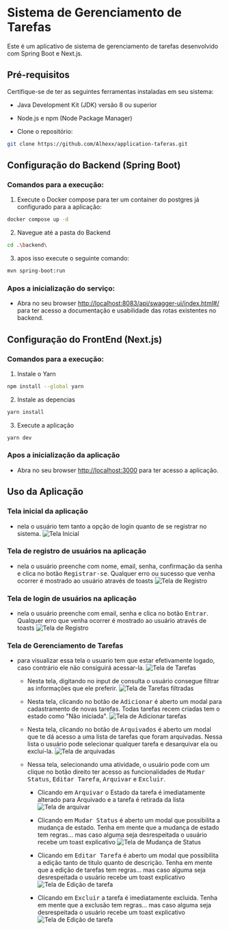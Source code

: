 # Sistema de Gerenciamento de Tarefas

Este é um aplicativo de sistema de gerenciamento de tarefas desenvolvido com Spring Boot e Next.js.

## Pré-requisitos

Certifique-se de ter as seguintes ferramentas instaladas em seu sistema:

- Java Development Kit (JDK) versão 8 ou superior

- Node.js e npm (Node Package Manager)

- Clone o repositório:

```bash
git clone https://github.com/Alhexx/application-taferas.git
```

## Configuração do Backend (Spring Boot)

### Comandos para a execução:

1. Execute o Docker compose para ter um container do postgres já configurado para a aplicação:

```bash
docker compose up -d
```

2. Navegue até a pasta do Backend

```bash
cd .\backend\
```

3. apos isso execute o seguinte comando:

```bash
mvn spring-boot:run
```

### Apos a inicialização do serviço:

- Abra no seu browser [http://localhost:8083/api/swagger-ui/index.html#/](http://localhost:8083/api/swagger-ui/index.html#/) para ter acesso a documentação e usabilidade das rotas existentes no backend.

## Configuração do FrontEnd (Next.js)

### Comandos para a execução:

1. Instale o Yarn

```bash
npm install --global yarn
```

2. Instale as depencias

```bash
yarn install
```

3. Execute a aplicação

```bash
yarn dev
```

### Apos a inicialização da aplicação

- Abra no seu browser [http://localhost:3000](http://localhost:3000) para ter acesso a aplicação.

## Uso da Aplicação

### Tela inicial da aplicação

- nela o usuário tem tanto a opção de login quanto de se registrar no sistema.
  ![Tela Inicial](./public/tela-inicial.png)

### Tela de registro de usuários na aplicação

- nela o usuário preenche com nome, email, senha, confirmação da senha e clica no botão <kbd>Registrar-se</kbd>. Qualquer erro ou sucesso que venha ocorrer é mostrado ao usuário através de toasts
  ![Tela de Registro](./public/tela-register.png)

### Tela de login de usuários na aplicação

- nela o usuário preenche com email, senha e clica no botão <kbd>Entrar</kbd>. Qualquer erro que venha ocorrer é mostrado ao usuário através de toasts
  ![Tela de Registro](./public/tela-login.png)

### Tela de Gerenciamento de Tarefas

- para visualizar essa tela o usuario tem que estar efetivamente logado, caso contrário ele não consiguirá acessar-la.
  ![Tela de Tarefas](./public/tela-tarefas.png)

  - Nesta tela, digitando no input de consulta o usuário consegue filtrar as informações que ele preferir.
    ![Tela de Tarefas filtradas](./public/tela-filtrada.png)

  - Nesta tela, clicando no botão de <kbd>Adicionar</kbd> é aberto um modal para cadastramento de novas tarefas. Todas tarefas recem criadas tem o estado como "Não iniciada".
    ![Tela de Adicionar tarefas](./public/tela-add.png)

  - Nesta tela, clicando no botão de <kbd>Arquivados</kbd> é aberto um modal que te dá acesso a uma lista de tarefas que foram arquivadas. Nessa lista o usuário pode selecionar qualquer tarefa e desarquivar ela ou excluí-la.
    ![Tela de arquivadas](./public/tela-arquivadas.png)

  - Nessa tela, selecionando uma atividade, o usuário pode com um clique no botão direito ter acesso as funcionalidades de <kbd>Mudar Status</kbd>, <kbd>Editar Tarefa</kbd>, <kbd>Arquivar</kbd> e <kbd>Excluir</kbd>.

    - Clicando em <kbd>Arquivar</kbd> o Estado da tarefa é imediatamente alterado para Arquivado e a tarefa é retirada da lista
      ![Tela de arquivar](./public/tela-context-arquivar.png)

    - Clicando em <kbd>Mudar Status</kbd> é aberto um modal que possibilita a mudança de estado. Tenha em mente que a mudança de estado tem regras... mas caso alguma seja desrespeitada o usuário recebe um toast explicativo
      ![Tela de Mudança de Status](./public/tela-muda-status.png)

    - Clicando em <kbd>Editar Tarefa</kbd> é aberto um modal que possibilita a edição tanto de titulo quanto de descrição. Tenha em mente que a edição de tarefas tem regras... mas caso alguma seja desrespeitada o usuário recebe um toast explicativo
      ![Tela de Edição de tarefa](./public/tela-edit.png)

    - Clicando em <kbd>Excluir</kbd> a tarefa é imediatamente excluida. Tenha em mente que a exclusão tem regras... mas caso alguma seja desrespeitada o usuário recebe um toast explicativo
      ![Tela de Edição de tarefa](./public/tela-context-arquivar.png)
